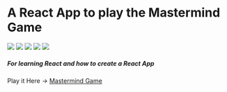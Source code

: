 # A React App to play the Mastermind Game
![](https://img.shields.io/badge/dynamic/json?color=green&label=version&query=version&url=https%3A%2F%2Fraw.githubusercontent.com%2FBill-GD%2Fmastermind-game%2Fmain%2Fpackage.json&style=plastic)
![](https://img.shields.io/github/commit-activity/m/Bill-GD/mastermind-game?style=plastic)
![](https://img.shields.io/github/last-commit/Bill-GD/mastermind-game?style=plastic)
![](https://img.shields.io/github/repo-size/Bill-GD/mastermind-game?style=plastic)
![](https://img.shields.io/website?down_color=Red&down_message=Offline&label=website%20status&style=plastic&up_color=Green&up_message=Online&url=https%3A%2F%2Fbill-gd.github.io%2Fmastermind-game%2F)  
##### _For learning React and how to create a React App_

Play it Here &rarr; [Mastermind Game](https://bill-gd.github.io/mastermind-game/)  
